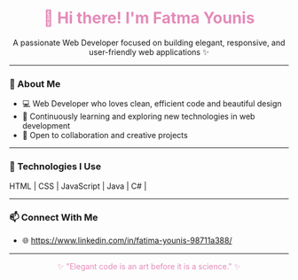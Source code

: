 <h1 align="center" style="color:#e48bb9;">👋 Hi there! I'm Fatma Younis</h1>

<p align="center">A passionate Web Developer focused on building elegant, responsive, and user-friendly web applications ✨</p>

---

### 💼 About Me
- 💻 Web Developer who loves clean, efficient code and beautiful design  
- 🌱 Continuously learning and exploring new technologies in web development  
- 🤝 Open to collaboration and creative projects  

---

### 🧰 Technologies I Use
 HTML | CSS | JavaScript | Java | C# | 

---

### 📫 Connect With Me
- 🌐 https://www.linkedin.com/in/fatima-younis-98711a388/ 


---

<p align="center" style="color:#e48bb9;">✨ "Elegant code is an art before it is a science." ✨</p>

